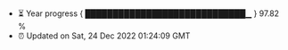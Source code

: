 - ⏳ Year progress { █████████████████████████████▁ } 97.82 %
- ⏰ Updated on Sat, 24 Dec 2022 01:24:09 GMT

